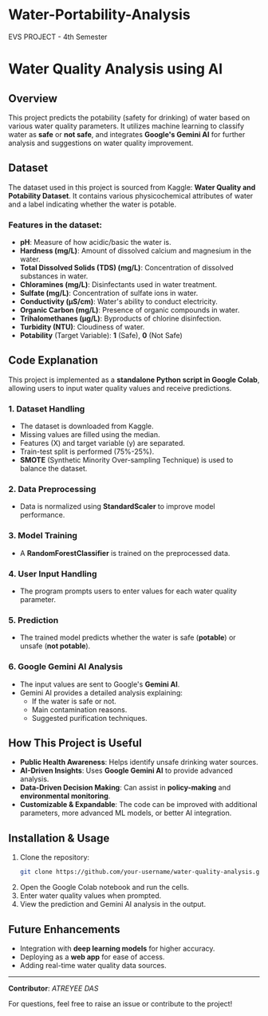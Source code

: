 # Water-Portability-Analysis
EVS PROJECT - 4th Semester
# Water Quality Analysis using AI

## Overview
This project predicts the potability (safety for drinking) of water based on various water quality parameters. It utilizes machine learning to classify water as **safe** or **not safe**, and integrates **Google's Gemini AI** for further analysis and suggestions on water quality improvement.

## Dataset
The dataset used in this project is sourced from Kaggle: **Water Quality and Potability Dataset**. It contains various physicochemical attributes of water and a label indicating whether the water is potable.

### Features in the dataset:
- **pH**: Measure of how acidic/basic the water is.
- **Hardness (mg/L)**: Amount of dissolved calcium and magnesium in the water.
- **Total Dissolved Solids (TDS) (mg/L)**: Concentration of dissolved substances in water.
- **Chloramines (mg/L)**: Disinfectants used in water treatment.
- **Sulfate (mg/L)**: Concentration of sulfate ions in water.
- **Conductivity (µS/cm)**: Water's ability to conduct electricity.
- **Organic Carbon (mg/L)**: Presence of organic compounds in water.
- **Trihalomethanes (µg/L)**: Byproducts of chlorine disinfection.
- **Turbidity (NTU)**: Cloudiness of water.
- **Potability** (Target Variable): **1** (Safe), **0** (Not Safe)

## Code Explanation
This project is implemented as a **standalone Python script in Google Colab**, allowing users to input water quality values and receive predictions.

### 1. **Dataset Handling**
- The dataset is downloaded from Kaggle.
- Missing values are filled using the median.
- Features (X) and target variable (y) are separated.
- Train-test split is performed (75%-25%).
- **SMOTE** (Synthetic Minority Over-sampling Technique) is used to balance the dataset.

### 2. **Data Preprocessing**
- Data is normalized using **StandardScaler** to improve model performance.

### 3. **Model Training**
- A **RandomForestClassifier** is trained on the preprocessed data.

### 4. **User Input Handling**
- The program prompts users to enter values for each water quality parameter.

### 5. **Prediction**
- The trained model predicts whether the water is safe (**potable**) or unsafe (**not potable**).

### 6. **Google Gemini AI Analysis**
- The input values are sent to Google's **Gemini AI**.
- Gemini AI provides a detailed analysis explaining:
  - If the water is safe or not.
  - Main contamination reasons.
  - Suggested purification techniques.

## How This Project is Useful
- **Public Health Awareness**: Helps identify unsafe drinking water sources.
- **AI-Driven Insights**: Uses **Google Gemini AI** to provide advanced analysis.
- **Data-Driven Decision Making**: Can assist in **policy-making** and **environmental monitoring**.
- **Customizable & Expandable**: The code can be improved with additional parameters, more advanced ML models, or better AI integration.

## Installation & Usage
1. Clone the repository:
   ```bash
   git clone https://github.com/your-username/water-quality-analysis.git
   ```
2. Open the Google Colab notebook and run the cells.
3. Enter water quality values when prompted.
4. View the prediction and Gemini AI analysis in the output.

## Future Enhancements
- Integration with **deep learning models** for higher accuracy.
- Deploying as a **web app** for ease of access.
- Adding real-time water quality data sources.

---
**Contributor**: *ATREYEE DAS*

For questions, feel free to raise an issue or contribute to the project!

